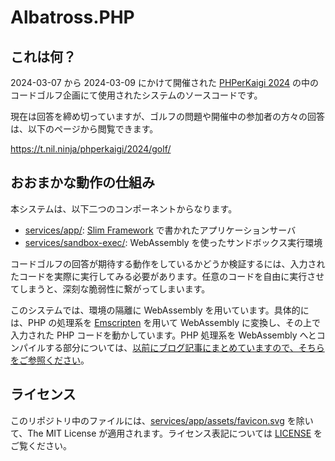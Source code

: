 # Albatross.PHP


## これは何？

2024-03-07 から 2024-03-09 にかけて開催された [PHPerKaigi 2024](https://phperkaigi.jp/2024/) の中のコードゴルフ企画にて使用されたシステムのソースコードです。

現在は回答を締め切っていますが、ゴルフの問題や開催中の参加者の方々の回答は、以下のページから閲覧できます。

https://t.nil.ninja/phperkaigi/2024/golf/


## おおまかな動作の仕組み

本システムは、以下二つのコンポーネントからなります。

* [services/app/](./services/app/): [Slim Framework](https://www.slimframework.com/) で書かれたアプリケーションサーバ
* [services/sandbox-exec/](./services/sandbox-exec/): WebAssembly を使ったサンドボックス実行環境

コードゴルフの回答が期待する動作をしているかどうか検証するには、入力されたコードを実際に実行してみる必要があります。任意のコードを自由に実行させてしまうと、深刻な脆弱性に繋がってしまいます。

このシステムでは、環境の隔離に WebAssembly を用いています。具体的には、PHP の処理系を [Emscripten](https://emscripten.org/) を用いて WebAssembly に変換し、その上で入力された PHP コードを動かしています。PHP 処理系を WebAssembly へとコンパイルする部分については、[以前にブログ記事にまとめていますので、そちらをご参照ください](https://blog.nsfisis.dev/posts/2023-10-02/compile-php-runtime-to-wasm/)。


## ライセンス

このリポジトリ中のファイルには、[services/app/assets/favicon.svg](./services/app/assets/favicon.svg) を除いて、The MIT License が適用されます。ライセンス表記については [LICENSE](./LICENSE) をご覧ください。
